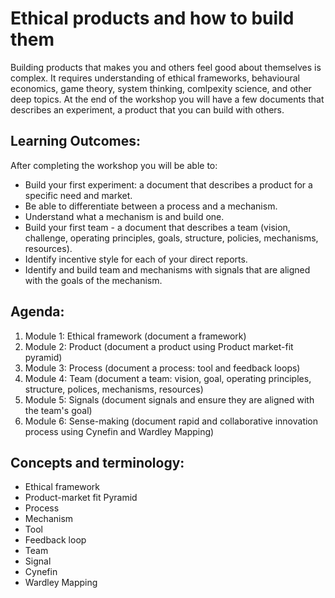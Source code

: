 # Ethical products and how to build them

Building products that makes you and others feel good about themselves is complex. It requires understanding of ethical frameworks, behavioural economics, game theory, system thinking, comlpexity science, and other deep topics. At the end of the workshop you will have a few documents that describes an experiment, a product that you can build with others.

## Learning Outcomes:
After completing the workshop you will be able to:
* Build your first experiment: a document that describes a product for a specific need and market.
* Be able to differentiate between a process and a mechanism.
* Understand what a mechanism is and build one.
* Build your first team - a document that describes a team (vision, challenge, operating principles, goals, structure, policies, mechanisms, resources).
* Identify incentive style for each of your direct reports.
* Identify and build team and mechanisms with signals that are aligned with the goals of the mechanism.

## Agenda:
1. Module 1: Ethical framework (document a framework)
2. Module 2: Product (document a product using Product market-fit pyramid)
2. Module 3: Process (document a process: tool and feedback loops)
2. Module 4: Team (document a team: vision, goal, operating principles, structure, polices, mechanisms, resources)
2. Module 5: Signals (document signals and ensure they are aligned with the team's goal)
2. Module 6: Sense-making (document rapid and collaborative innovation process using Cynefin and Wardley Mapping)

## Concepts and terminology:
* Ethical framework
* Product-market fit Pyramid
* Process
* Mechanism
* Tool
* Feedback loop
* Team
* Signal
* Cynefin
* Wardley Mapping

